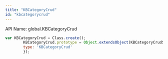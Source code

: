 ```yaml
---
title: "KBCategoryCrud"
id: "kbcategorycrud"
---
```


API Name: global.KBCategoryCrud

```js
var KBCategoryCrud = Class.create();
        KBCategoryCrud.prototype = Object.extendsObject(KBCategoryCrudSNC,{
        type: 'KBCategoryCrud'
        });
```
